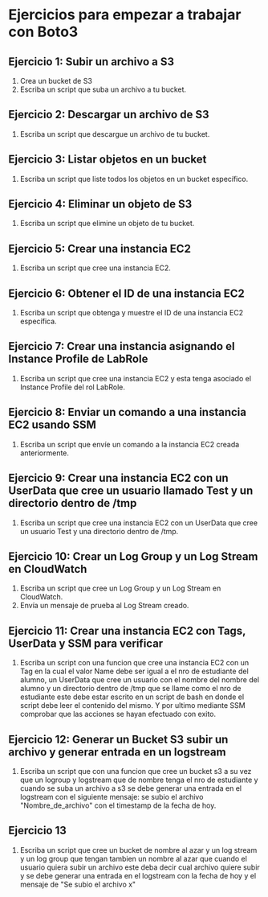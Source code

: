 # Ejercicios para empezar a trabajar con Boto3

## Ejercicio 1: Subir un archivo a S3
1. Crea un bucket de S3
2. Escriba un script que suba un archivo a tu bucket.

## Ejercicio 2: Descargar un archivo de S3
1. Escriba un script que descargue un archivo de tu bucket.

## Ejercicio 3: Listar objetos en un bucket
1. Escriba un script que liste todos los objetos en un bucket específico.

## Ejercicio 4: Eliminar un objeto de S3
1. Escriba un script que elimine un objeto de tu bucket.

## Ejercicio 5: Crear una instancia EC2
1. Escriba un script que cree una instancia EC2.

## Ejercicio 6: Obtener el ID de una instancia EC2
1. Escriba un script que obtenga y muestre el ID de una instancia EC2 específica.

## Ejercicio 7: Crear una instancia asignando el Instance Profile de LabRole
1. Escriba un script que cree una instancia EC2 y esta tenga asociado el Instance Profile del rol LabRole.

## Ejercicio 8: Enviar un comando a una instancia EC2 usando SSM
1. Escriba un script que envíe un comando a la instancia EC2 creada anteriormente.

## Ejercicio 9: Crear una instancia EC2 con un UserData que cree un usuario llamado Test y un directorio dentro de /tmp
1. Escriba un script que cree una instancia EC2 con un UserData que cree un usuario Test y una directorio dentro de /tmp.

## Ejercicio 10: Crear un Log Group y un Log Stream en CloudWatch
1. Escriba un script que cree un Log Group y un Log Stream en CloudWatch.
2. Envía un mensaje de prueba al Log Stream creado.

## Ejercicio 11: Crear una instancia EC2 con Tags, UserData y SSM para verificar 
1. Escriba un script con una funcion que cree una instancia EC2 con un Tag en la cual el valor Name debe ser igual a el nro de estudiante del alumno, un UserData que cree un usuario con el nombre del nombre del alumno y un directorio dentro de /tmp que se llame como el nro de estudiante este debe estar escrito en un script de bash en donde el script debe leer el contenido del mismo. Y por ultimo mediante SSM comprobar que las acciones se hayan efectuado con exito.

## Ejercicio 12: Generar un Bucket S3 subir un archivo y generar entrada en un logstream
1. Escriba un script que con una funcion que cree un bucket s3 a su vez que un logroup y logstream que de nombre tenga el nro de estudiante y cuando se suba un archivo a s3 se debe generar una entrada en el logstream con el siguiente mensaje: se subio el archivo  "Nombre_de_archivo" con el timestamp de la fecha de hoy.


## Ejercicio 13

1. Escriba un script que cree un bucket de nombre al azar y un log stream y un log group que tengan tambien un nombre al azar que cuando el usuario quiera subir un archivo este deba decir cual archivo quiere subir y se debe generar una entrada en el logstream con la fecha de hoy y el mensaje de "Se subio el archivo x"